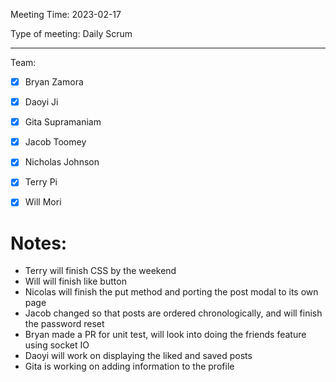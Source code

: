 Meeting Time: 2023-02-17

Type of meeting: Daily Scrum

---

Team:
- [x] Bryan Zamora 
- [x] Daoyi Ji
- [x] Gita Supramaniam
- [x] Jacob Toomey
- [x] Nicholas Johnson
- [x] Terry Pi
- [x] Will Mori


# Notes:

- Terry will finish CSS by the weekend
- Will will finish like button
- Nicolas will finish the put method and porting the post modal to its own page
- Jacob changed so that posts are ordered chronologically, and will finish the password reset
- Bryan made a PR for unit test, will look into doing the friends feature using socket IO
- Daoyi will work on displaying the liked and saved posts
- Gita is working on adding information to the profile
